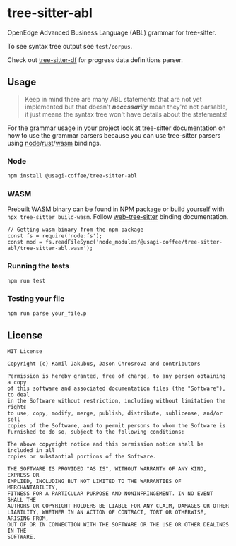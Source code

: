 # tree-sitter-abl

OpenEdge Advanced Business Language (ABL) grammar for tree-sitter.

To see syntax tree output see `test/corpus`.

Check out [tree-sitter-df](https://github.com/usagi-coffee/tree-sitter-df) for progress data definitions parser.

## Usage

> Keep in mind there are many ABL statements that are not yet implemented but that doesn't ***necessarily*** mean they're not parsable, it just means the syntax tree won't have details about the statements!

For the grammar usage in your project look at tree-sitter documentation on how to use the grammar parsers because you can use tree-sitter parsers using [node](https://github.com/tree-sitter/node-tree-sitter)/[rust](https://github.com/tree-sitter/tree-sitter/tree/master/lib/binding_rust)/[wasm](https://github.com/tree-sitter/tree-sitter/tree/master/lib/binding_web) bindings.

### Node

```bash
npm install @usagi-coffee/tree-sitter-abl
```

### WASM

Prebuilt WASM binary can be found in NPM package or build yourself with `npx tree-sitter build-wasm`.
Follow [web-tree-sitter](https://github.com/tree-sitter/tree-sitter/tree/master/lib/binding_web) binding documentation.

```
// Getting wasm binary from the npm package
const fs = require('node:fs');
const mod = fs.readFileSync('node_modules/@usagi-coffee/tree-sitter-abl/tree-sitter-abl.wasm');
```

### Running the tests

```bash
npm run test
```

### Testing your file

```bash
npm run parse your_file.p
```

## License

```LICENSE
MIT License

Copyright (c) Kamil Jakubus, Jason Chrosrova and contributors

Permission is hereby granted, free of charge, to any person obtaining a copy
of this software and associated documentation files (the "Software"), to deal
in the Software without restriction, including without limitation the rights
to use, copy, modify, merge, publish, distribute, sublicense, and/or sell
copies of the Software, and to permit persons to whom the Software is
furnished to do so, subject to the following conditions:

The above copyright notice and this permission notice shall be included in all
copies or substantial portions of the Software.

THE SOFTWARE IS PROVIDED "AS IS", WITHOUT WARRANTY OF ANY KIND, EXPRESS OR
IMPLIED, INCLUDING BUT NOT LIMITED TO THE WARRANTIES OF MERCHANTABILITY,
FITNESS FOR A PARTICULAR PURPOSE AND NONINFRINGEMENT. IN NO EVENT SHALL THE
AUTHORS OR COPYRIGHT HOLDERS BE LIABLE FOR ANY CLAIM, DAMAGES OR OTHER
LIABILITY, WHETHER IN AN ACTION OF CONTRACT, TORT OR OTHERWISE, ARISING FROM,
OUT OF OR IN CONNECTION WITH THE SOFTWARE OR THE USE OR OTHER DEALINGS IN THE
SOFTWARE.
```
